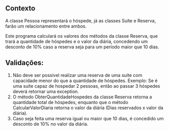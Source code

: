 ## Contexto

A classe Pessoa representará o hóspede, já as classes Suíte e Reserva, farão um relacionamento entre ambos.

Este programa calculará os valores dos métodos da classe Reserva, que trará a quantidade de hóspedes e o valor da diária, concedendo um desconto de 10% caso a reserva seja para um período maior que 10 dias.

## Validações:

1. Não deve ser possível realizar uma reserva de uma suíte com capacidade menor do que a quantidade de hóspedes. Exemplo: Se é uma suíte capaz de hospedar 2 pessoas, então ao passar 3 hóspedes deverá retornar uma exception.
2. O método ObterQuantidadeHospedes da classe Reserva retorna a quantidade total de hóspedes, enquanto que o método CalcularValorDiaria retorna o valor da diária (Dias reservados x valor da diária).
3. Caso seja feita uma reserva igual ou maior que 10 dias, é concedido um desconto de 10% no valor da diária.
